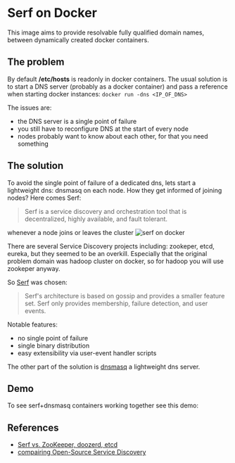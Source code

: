 # Serf on Docker

This image aims to provide resolvable fully qualified domain names,
between dynamically created docker containers.

## The problem

By default **/etc/hosts** is readonly in docker containers. The usual
solution is to start a DNS server (probably as a docker container) and pass
a reference when starting docker instances: `docker run -dns <IP_OF_DNS>`

The issues are:
- the DNS server is a single point of failure
- you still have to reconfigure DNS at the start of every node
- nodes probably want to know about each other, for that you need something

## The solution

To avoid the single point of failure of a dedicated dns, lets start a lightweight
dns: dnsmasq on each node. How they get informed of joining nodes? Here comes
Serf:

> Serf is a service discovery and orchestration tool that is decentralized,
highly available, and fault tolerant.

whenever a node joins or leaves the cluster
![serf on docker](https://s3-eu-west-1.amazonaws.com/sequenceiq/serf-docker.png)

There are several Service Discovery projects including: zookeper, etcd, eureka,
but they seemed to be an overkill. Especially that the original problem domain
was hadoop cluster on docker, so for hadoop you will use zookeper anyway.

So [Serf](http://www.serfdom.io/) was chosen:

> Serf's architecture is based on gossip and provides a smaller feature set.
Serf only provides membership, failure detection, and user events.

Notable features:
 - no single point of failure
 - single binary distribution
 - easy extensibility via user-event handler scripts

The other part of the solution is [dnsmasq](http://www.thekelleys.org.uk/dnsmasq/doc.html)
a lightweight dns server.

## Demo

To see serf+dnsmasq containers working together see this demo:

<script type="text/javascript" src="https://asciinema.org/a/9487.js" id="asciicast-9487" async></script>

## References

 - [Serf vs. ZooKeeper, doozerd, etcd](http://www.serfdom.io/intro/vs-zookeeper.html)
 - [compairing Open-Source Service Discovery](http://jasonwilder.com/blog/2014/02/04/service-discovery-in-the-cloud/)
